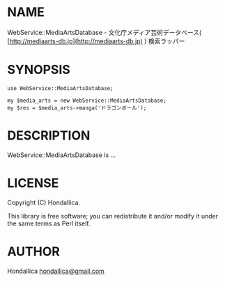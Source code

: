 # NAME

WebService::MediaArtsDatabase - 文化庁メディア芸術データベース( [http://mediaarts-db.jp](http://mediaarts-db.jp) ) 検索ラッパー

# SYNOPSIS

    use WebService::MediaArtsDatabase;

    my $media_arts = new WebService::MediaArtsDatabase;
    my $res = $media_arts->manga('ドラゴンボール');

# DESCRIPTION

WebService::MediaArtsDatabase is ...

# LICENSE

Copyright (C) Hondallica.

This library is free software; you can redistribute it and/or modify
it under the same terms as Perl itself.

# AUTHOR

Hondallica <hondallica@gmail.com>
